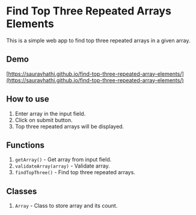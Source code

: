 # Find Top Three Repeated Arrays Elements

This is a simple web app to find top three repeated arrays in a given array.

## Demo

[https://sauravhathi.github.io/find-top-three-repeated-array-elements/](https://sauravhathi.github.io/find-top-three-repeated-array-elements/)

## How to use

1. Enter array in the input field.
2. Click on submit button.
3. Top three repeated arrays will be displayed.

## Functions

1. `getArray()` - Get array from input field.
2. `validateArray(array)` - Validate array.
3. `findTopThree()` - Find top three repeated arrays.

## Classes

1. `Array` - Class to store array and its count.